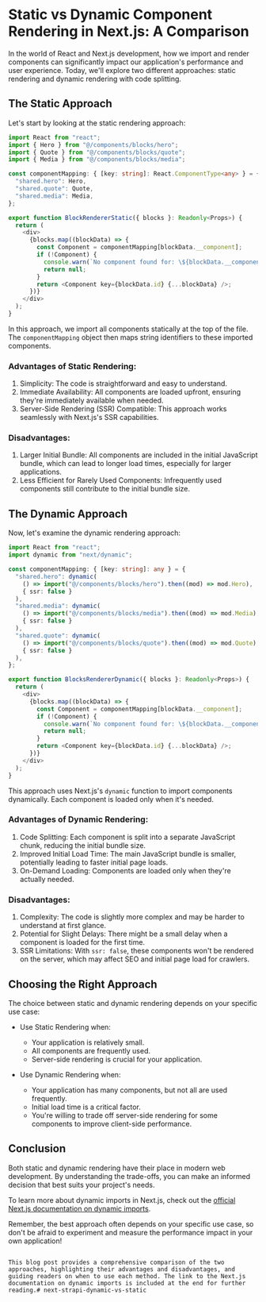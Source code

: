 # Static vs Dynamic Component Rendering in Next.js: A Comparison

In the world of React and Next.js development, how we import and render components can significantly impact our application's performance and user experience. Today, we'll explore two different approaches: static rendering and dynamic rendering with code splitting.

## The Static Approach

Let's start by looking at the static rendering approach:

```typescript
import React from "react";
import { Hero } from "@/components/blocks/hero";
import { Quote } from "@/components/blocks/quote";
import { Media } from "@/components/blocks/media";

const componentMapping: { [key: string]: React.ComponentType<any> } = {
  "shared.hero": Hero,
  "shared.quote": Quote,
  "shared.media": Media,
};

export function BlockRendererStatic({ blocks }: Readonly<Props>) {
  return (
    <div>
      {blocks.map((blockData) => {
        const Component = componentMapping[blockData.__component];
        if (!Component) {
          console.warn(`No component found for: \${blockData.__component}`);
          return null;
        }
        return <Component key={blockData.id} {...blockData} />;
      })}
    </div>
  );
}
```

In this approach, we import all components statically at the top of the file. The `componentMapping` object then maps string identifiers to these imported components.

### Advantages of Static Rendering:
1. Simplicity: The code is straightforward and easy to understand.
2. Immediate Availability: All components are loaded upfront, ensuring they're immediately available when needed.
3. Server-Side Rendering (SSR) Compatible: This approach works seamlessly with Next.js's SSR capabilities.

### Disadvantages:
1. Larger Initial Bundle: All components are included in the initial JavaScript bundle, which can lead to longer load times, especially for larger applications.
2. Less Efficient for Rarely Used Components: Infrequently used components still contribute to the initial bundle size.

## The Dynamic Approach

Now, let's examine the dynamic rendering approach:

```typescript
import React from "react";
import dynamic from "next/dynamic";

const componentMapping: { [key: string]: any } = {
  "shared.hero": dynamic(
    () => import("@/components/blocks/hero").then((mod) => mod.Hero),
    { ssr: false }
  ),
  "shared.media": dynamic(
    () => import("@/components/blocks/media").then((mod) => mod.Media),
    { ssr: false }
  ),
  "shared.quote": dynamic(
    () => import("@/components/blocks/quote").then((mod) => mod.Quote),
    { ssr: false }
  ),
};

export function BlocksRendererDynamic({ blocks }: Readonly<Props>) {
  return (
    <div>
      {blocks.map((blockData) => {
        const Component = componentMapping[blockData.__component];
        if (!Component) {
          console.warn(`No component found for: \${blockData.__component}`);
          return null;
        }
        return <Component key={blockData.id} {...blockData} />;
      })}
    </div>
  );
}
```

This approach uses Next.js's `dynamic` function to import components dynamically. Each component is loaded only when it's needed.

### Advantages of Dynamic Rendering:
1. Code Splitting: Each component is split into a separate JavaScript chunk, reducing the initial bundle size.
2. Improved Initial Load Time: The main JavaScript bundle is smaller, potentially leading to faster initial page loads.
3. On-Demand Loading: Components are loaded only when they're actually needed.

### Disadvantages:
1. Complexity: The code is slightly more complex and may be harder to understand at first glance.
2. Potential for Slight Delays: There might be a small delay when a component is loaded for the first time.
3. SSR Limitations: With `ssr: false`, these components won't be rendered on the server, which may affect SEO and initial page load for crawlers.

## Choosing the Right Approach

The choice between static and dynamic rendering depends on your specific use case:

- Use Static Rendering when:
  - Your application is relatively small.
  - All components are frequently used.
  - Server-side rendering is crucial for your application.

- Use Dynamic Rendering when:
  - Your application has many components, but not all are used frequently.
  - Initial load time is a critical factor.
  - You're willing to trade off server-side rendering for some components to improve client-side performance.

## Conclusion

Both static and dynamic rendering have their place in modern web development. By understanding the trade-offs, you can make an informed decision that best suits your project's needs.

To learn more about dynamic imports in Next.js, check out the [official Next.js documentation on dynamic imports](https://nextjs.org/docs/pages/building-your-application/optimizing/lazy-loading).

Remember, the best approach often depends on your specific use case, so don't be afraid to experiment and measure the performance impact in your own application!
```

This blog post provides a comprehensive comparison of the two approaches, highlighting their advantages and disadvantages, and guiding readers on when to use each method. The link to the Next.js documentation on dynamic imports is included at the end for further reading.# next-strapi-dynamic-vs-static
